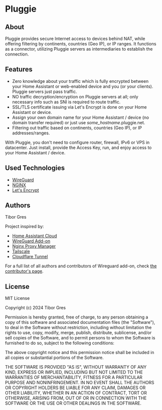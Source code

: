 # Pluggie


## About

Pluggie provides secure Internet access to devices behind NAT, while offering filtering by continents, countries (Geo IP), or IP ranges. It functions as a connector, utilizing Pluggie servers as intermediaries to establish the connection.


## Features
- Zero knowledge about your traffic which is fully encrypted between your Home Assistant or web-enabled device and you (or your clients). Pluggie servers just pass traffic.
- NO traffic decryption/encryption on Pluggie servers at all; only necessary info such as SNI is required to route traffic.
- SSL/TLS certificate issuing via Let's Encrypt is done on your Home Assistant or device.
- Assign your own domain name for your Home Assistant / device (no domain transfer required) or just use _some_hostname_.pluggie.net.
- Filtering out traffic based on continents, countries (Geo IP), or IP addresses/ranges.

With Pluggie, you don't need to configure router, firewall, IPv6 or VPS in datacenter.
Just install, provide the Access Key, run, and enjoy access to your Home Assistant / device.


## Used Technologies

- [WireGuard][wg]
- [NGINX][nginx]
- [Let's Encrypt][letsencrypt]


## Authors

Tibor Gres

Project inspired by:
- [Home Assistant Cloud][hacloud]
- [WireGuard Add-on][wg_addon]
- [Nginx Proxy Manager][nginxproxymanager]
- [Tailscale][tailscale]
- [Cloudflare Tunnel][tailscale]

For a full list of all authors and contributors of Wireguard add-on,
check [the contributor's page][wg_addon_contributors].


## License

MIT License

Copyright (c) 2024 Tibor Gres

Permission is hereby granted, free of charge, to any person obtaining a copy
of this software and associated documentation files (the "Software"), to deal
in the Software without restriction, including without limitation the rights
to use, copy, modify, merge, publish, distribute, sublicense, and/or sell
copies of the Software, and to permit persons to whom the Software is
furnished to do so, subject to the following conditions:

The above copyright notice and this permission notice shall be included in all
copies or substantial portions of the Software.

THE SOFTWARE IS PROVIDED "AS IS", WITHOUT WARRANTY OF ANY KIND, EXPRESS OR
IMPLIED, INCLUDING BUT NOT LIMITED TO THE WARRANTIES OF MERCHANTABILITY,
FITNESS FOR A PARTICULAR PURPOSE AND NONINFRINGEMENT. IN NO EVENT SHALL THE
AUTHORS OR COPYRIGHT HOLDERS BE LIABLE FOR ANY CLAIM, DAMAGES OR OTHER
LIABILITY, WHETHER IN AN ACTION OF CONTRACT, TORT OR OTHERWISE, ARISING FROM,
OUT OF OR IN CONNECTION WITH THE SOFTWARE OR THE USE OR OTHER DEALINGS IN THE
SOFTWARE.


[project]: https://pluggie.net
[hacloud]: https://www.home-assistant.io/cloud
[wg_addon]: https://github.com/hassio-addons/addon-wireguard
[wg_addon_contributors]: https://github.com/bigmoby/addon-wireguard-client/graphs/contributors
[wg]: https://www.wireguard.com
[nginx]: https://nginx.org
[nginxproxymanager]: https://nginxproxymanager.com
[letsencrypt]: https://letsencrypt.org
[tailscale]: https://tailscale.com
[cloudflare]: https://www.cloudflare.com/en-gb/products/tunnel
